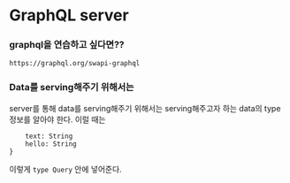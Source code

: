# GraphQL server

### graphql을 연습하고 싶다면??

`https://graphql.org/swapi-graphql`

### Data를 serving해주기 위해서는

server를 통해 data를 serving해주기 위해서는 serving해주고자 하는 data의 type 정보를 알아야 한다.
이럴 때는

```type Query {
    text: String
    hello: String
}
```

이렇게 `type Query` 안에 넣어준다.
